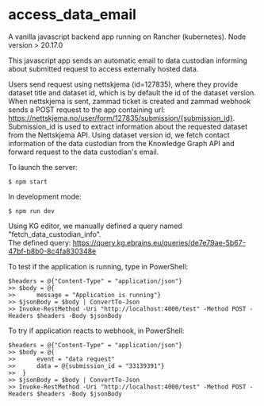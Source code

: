 # access_data_email

A vanilla javascript backend app running on Rancher (kubernetes). Node version > 20.17.0

This javascript app sends an automatic email to data custodian informing about submitted request to access externally hosted data.

Users send request using nettskjema (id=127835), where they provide dataset title and dataset id, which is by default the id of the dataset version. When nettskjema is sent, zammad ticket is created and zammad webhook sends a POST request to the app containing url: https://nettskjema.no/user/form/127835/submission/{submission_id}. Submission_id is used to extract information about the requested dataset from the Nettskjema API. Using dataset version id, we fetch contact information of the data custodian from the Knowledge Graph API and forward request to the data custodian's email.

To launch the server:

```
$ npm start
```

In development mode:

```
$ npm run dev
```

Using KG editor, we manually defined a query named "fetch_data_custodian_info".  
The defined query: https://query.kg.ebrains.eu/queries/de7e79ae-5b67-47bf-b8b0-8c4fa830348e

To test if the application is running, type in PowerShell:

```
$headers = @{"Content-Type" = "application/json"}
>> $body = @{
>>      message = "Application is running"}
>> $jsonBody = $body | ConvertTo-Json
>> Invoke-RestMethod -Uri "http://localhost:4000/test" -Method POST -Headers $headers -Body $jsonBody
```

To try if application reacts to webhook, in PowerShell:

```
$headers = @{"Content-Type" = "application/json"}
>> $body = @{
>>      event = "data request"
>>      data = @{submission_id = "33139391"}
>>  }
>> $jsonBody = $body | ConvertTo-Json
>> Invoke-RestMethod -Uri "http://localhost:4000/test" -Method POST -Headers $headers -Body $jsonBody
```
